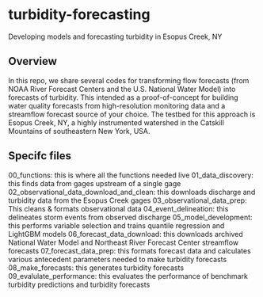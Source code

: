 # turbidity-forecasting
Developing models and forecasting turbidity in Esopus Creek, NY

## Overview
In this repo, we share several codes for transforming flow forecasts (from NOAA River Forecast Centers and the U.S. National Water Model) into forecasts of turbidity. This intended as a proof-of-concept for building water quality forecasts from high-resolution monitoring data and a streamflow forecast source of your choice. The testbed for this approach is Esopus Creek, NY, a highly instrumented watershed in the Catskill Mountains of southeastern New York, USA. 

## Specifc files
00_functions: this is where all the functions needed live
01_data_discovery: this finds data from gages upstream of a single gage
02_observational_data_download_and_clean: this downloads discharge and turbidity data from the Esopus Creek gages
03_observational_data_prep: This cleans & formats observational data
04_event_delineation: this delineates storm events from observed discharge
05_model_development: this performs variable selection and trains quantile regression and LightGBM models
06_forecast_data_download: this downloads archived National Water Model and Northeast River Forecast Center streamflow forecasts
07_forecast_data_prep: this formats forecast data and calculates various antecedent parameters needed to make turbidity forecasts
08_make_forecasts: this generates turbidity forecasts 
09_evalulate_performance: this evaluates the performance of benchmark turbidity predictions and turbidity forecasts
